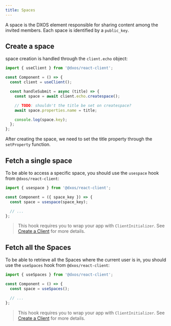 ```yaml
---
title: Spaces
---
```


A space is the DXOS element responsible for sharing content among the invited members. Each space is identified by a `public_key`.

## Create a space

space creation is handled through the `client.echo` object:

```jsx
import { useClient } from '@dxos/react-client';

const Component = () => {
  const client = useClient();

  const handleSubmit = async (title) => {
    const space = await client.echo.createspace();

    // TODO: shouldn't the title be set on createspace?
    await space.properties.name = title;

    console.log(space.key);
  };
};
```

After creating the space, we need to set the title property through the `setProperty` function.

## Fetch a single space

To be able to access a specific space, you should use the `usespace` hook from `@dxos/react-client`:

```jsx
import { usespace } from '@dxos/react-client';

const Component = ({ space_key }) => {
  const space = usespace(space_key);

  // ...
};
```

> This hook requires you to wrap your app with `ClientInitializer`. See [Create a Client](./client#create-a-client) for more details.

## Fetch all the Spaces

To be able to retrieve all the Spaces where the current user is in, you should use the `useSpaces` hook from `@dxos/react-client`:

```jsx
import { useSpaces } from '@dxos/react-client';

const Component = () => {
  const space = useSpaces();

  // ...
};
```

> This hook requires you to wrap your app with `ClientInitializer`. See [Create a Client](./client#create-a-client) for more details.
